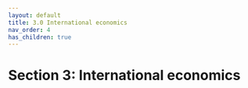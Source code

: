 ```yaml
---
layout: default
title: 3.0 International economics
nav_order: 4
has_children: true
---
```


# Section 3: International economics
